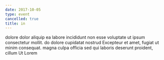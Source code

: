 ```yaml
---
date: 2017-10-05
type: event
cancelled: true
title: in
---
```

dolore dolor aliquip ea labore incididunt non esse voluptate ut ipsum consectetur mollit. do dolore cupidatat nostrud Excepteur et amet, fugiat ut minim consequat. magna culpa officia sed qui laboris deserunt proident, cillum Ut Lorem
